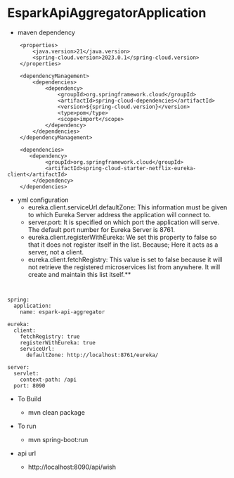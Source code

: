 # EsparkApiAggregatorApplication

* maven dependency
```  
    <properties>
		<java.version>21</java.version>
		<spring-cloud.version>2023.0.1</spring-cloud.version>
	</properties>
	
    <dependencyManagement>
		<dependencies>
			<dependency>
				<groupId>org.springframework.cloud</groupId>
				<artifactId>spring-cloud-dependencies</artifactId>
				<version>${spring-cloud.version}</version>
				<type>pom</type>
				<scope>import</scope>
			</dependency>
		</dependencies>
	</dependencyManagement>
	
    <dependencies>
       <dependency>
			<groupId>org.springframework.cloud</groupId>
			<artifactId>spring-cloud-starter-netflix-eureka-client</artifactId>
		</dependency>
    </dependencies>
```

* yml configuration
    * eureka.client.serviceUrl.defaultZone: This information must be given to which Eureka Server address the application will connect to.
    * server.port: It is specified on which port the application will serve. The default port number for Eureka Server is 8761.
    * eureka.client.registerWithEureka: We set this property to false so that it does not register itself in the list. Because; Here it acts as a server, not a client.
    * eureka.client.fetchRegistry: This value is set to false because it will not retrieve the registered microservices list from anywhere. It will create and maintain this list itself.**

``` 


spring:
  application:
    name: espark-api-aggregator

eureka:
  client:
    fetchRegistry: true
    registerWithEureka: true
    serviceUrl:
      defaultZone: http://localhost:8761/eureka/

server:
  servlet:
    context-path: /api
  port: 8090

```


* To Build
    * mvn clean package

* To run
    * mvn spring-boot:run

* api url
    * http://localhost:8090/api/wish
